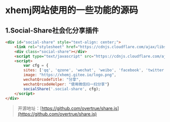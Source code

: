 # xhemj网站使用的一些功能的源码
## 1.Social-Share社会化分享插件
```html
<div id="social-share" style="text-align: center;">
	<link rel="stylesheet" href="https://cdnjs.cloudflare.com/ajax/libs/social-share.js/1.0.16/css/share.min.css">
	<div class="social-share"></div>
	<script type="text/javascript" src="https://cdnjs.cloudflare.com/ajax/libs/social-share.js/1.0.16/js/social-share.min.js"></script>
	<script>
		var cfg = {
		sites: ['qq', 'qzone', 'wechat', 'weibo', 'facebook', 'twitter'],
		image: "https://xhemj.gitee.io/logo.png",
		wechatQrcodeTitle: "分享",
		wechatQrcodeHelper: "使用微信扫一扫分享"}
		socialShare('.social-share', cfg);
	</script>
</div>
```
> 开源地址：[https://github.com/overtrue/share.js](https://github.com/overtrue/share.js)